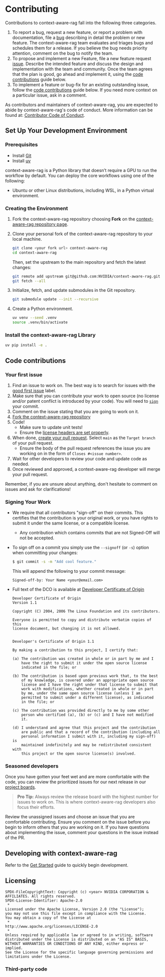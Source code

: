 <!--
SPDX-FileCopyrightText: Copyright (c) 2025 NVIDIA CORPORATION & AFFILIATES. All rights reserved.
SPDX-License-Identifier: Apache-2.0
 *
Licensed under the Apache License, Version 2.0 (the "License");
you may not use this file except in compliance with the License.
You may obtain a copy of the License at
 *
http://www.apache.org/licenses/LICENSE-2.0
 *
Unless required by applicable law or agreed to in writing, software
distributed under the License is distributed on an "AS IS" BASIS,
WITHOUT WARRANTIES OR CONDITIONS OF ANY KIND, either express or implied.
See the License for the specific language governing permissions and
limitations under the License.
-->

# Contributing

Contributions to context-aware-rag fall into the following three categories.

1. To report a bug, request a new feature, or report a problem with
    documentation, file a [bug](https://github.com/NVIDIA/context-aware-rag/issues)
    describing in detail the problem or new feature. The context-aware-rag team evaluates
    and triages bugs and schedules them for a release. If you believe the
    bug needs priority attention, comment on the bug to notify the
    team.
2. To propose and implement a new Feature, file a new feature request
    [issue](https://github.com/NVIDIA/context-aware-rag/issues). Describe the
    intended feature and discuss the design and implementation with the team and
    community. Once the team agrees that the plan is good, go ahead and
    implement it, using the [code contributions](#code-contributions) guide below.
3. To implement a feature or bug-fix for an existing outstanding issue,
    follow the [code contributions](#code-contributions) guide below. If you
    need more context on a particular issue, ask in a comment.

As contributors and maintainers of context-aware-rag, you are expected to abide by context-aware-rag's code of conduct. More information can be found at: [Contributor Code of Conduct](code-of-conduct.md).

## Set Up Your Development Environment
### Prerequisites

- Install [Git](https://git-scm.com/)
- Install [uv](https://docs.astral.sh/uv/getting-started/installation/)

context-aware-rag is a Python library that doesn’t require a GPU to run the workflow by default. You can deploy the core workflows using one of the following:
- Ubuntu or other Linux distributions, including WSL, in a Python virtual environment.

### Creating the Environment

1. Fork the context-aware-rag repository choosing **Fork** on the [context-aware-rag repository page](https://github.com/NVIDIA/context-aware-rag).

1. Clone your personal fork of the context-aware-rag repository to your local machine.
    ```bash
    git clone <your fork url> context-aware-rag
    cd context-aware-rag
    ```

    Then, set the upstream to the main repository and fetch the latest changes:
    ```bash
    git remote add upstream git@github.com:NVIDIA/context-aware-rag.git
    git fetch --all
    ```

1. Initialize, fetch, and update submodules in the Git repository.
    ```bash
    git submodule update --init --recursive
    ```

1. Create a Python environment.
    ```bash
    uv venv --seed .venv
    source .venv/bin/activate
    ```


### Install the context-aware-rag Library

```bash
uv pip install -e .
```

## Code contributions

### Your first issue

1. Find an issue to work on. The best way is to search for issues with the [good first issue](https://github.com/NVIDIA/context-aware-rag/issues) label.
1. Make sure that you can contribute your work to open source (no license and/or patent conflict is introduced by your code). You will need to [`sign`](#signing-your-work) your commit.
1. Comment on the issue stating that you are going to work on it.
1. [Fork the context-aware-rag repository](https://github.com/NVIDIA/context-aware-rag/fork)
1. Code!
    - Make sure to update unit tests!
    - Ensure the [license headers are set properly](#licensing).
1. When done, [create your pull request](https://github.com/NVIDIA/context-aware-rag/compare). Select `main` as the `Target branch` of your pull request.
    - Ensure the body of the pull request references the issue you are working on in the form of `Closes #<issue number>`.
1. Wait for other developers to review your code and update code as needed.
1. Once reviewed and approved, a context-aware-rag developer will merge your pull request.

Remember, if you are unsure about anything, don't hesitate to comment on issues and ask for clarifications!

### Signing Your Work

* We require that all contributors "sign-off" on their commits. This certifies that the contribution is your original work, or you have rights to submit it under the same license, or a compatible license.

  * Any contribution which contains commits that are not Signed-Off will not be accepted.

* To sign off on a commit you simply use the `--signoff` (or `-s`) option when committing your changes:
  ```bash
  $ git commit -s -m "Add cool feature."
  ```
  This will append the following to your commit message:
  ```
  Signed-off-by: Your Name <your@email.com>
  ```

* Full text of the DCO is available at [Developer Certificate of Origin](https://developercertificate.org/)

  ```
  Developer Certificate of Origin
  Version 1.1

  Copyright (C) 2004, 2006 The Linux Foundation and its contributors.

  Everyone is permitted to copy and distribute verbatim copies of this
  license document, but changing it is not allowed.


  Developer's Certificate of Origin 1.1

  By making a contribution to this project, I certify that:

  (a) The contribution was created in whole or in part by me and I
      have the right to submit it under the open source license
      indicated in the file; or

  (b) The contribution is based upon previous work that, to the best
      of my knowledge, is covered under an appropriate open source
      license and I have the right under that license to submit that
      work with modifications, whether created in whole or in part
      by me, under the same open source license (unless I am
      permitted to submit under a different license), as indicated
      in the file; or

  (c) The contribution was provided directly to me by some other
      person who certified (a), (b) or (c) and I have not modified
      it.

  (d) I understand and agree that this project and the contribution
      are public and that a record of the contribution (including all
      personal information I submit with it, including my sign-off) is
      maintained indefinitely and may be redistributed consistent with
      this project or the open source license(s) involved.
  ```

### Seasoned developers

Once you have gotten your feet wet and are more comfortable with the code, you can review the prioritized issues for our next release in our [project boards](https://github.com/NVIDIA/context-aware-rag/projects).

> **Pro Tip:** Always review the release board with the highest number for issues to work on. This is where context-aware-rag developers also focus their efforts.

Review the unassigned issues and choose an issue that you are comfortable contributing. Ensure you comment on the issue before you begin to inform others that you are working on it. If you have questions about implementing the issue, comment your questions in the issue instead of the PR.

## Developing with context-aware-rag

Refer to the [Get Started](./intro/quick_start.md) guide to quickly begin development.


## Licensing
```
SPDX-FileCopyrightText: Copyright (c) <year> NVIDIA CORPORATION & AFFILIATES. All rights reserved.
SPDX-License-Identifier: Apache-2.0
 *
Licensed under the Apache License, Version 2.0 (the "License");
you may not use this file except in compliance with the License.
You may obtain a copy of the License at
 *
http://www.apache.org/licenses/LICENSE-2.0
 *
Unless required by applicable law or agreed to in writing, software
distributed under the License is distributed on an "AS IS" BASIS,
WITHOUT WARRANTIES OR CONDITIONS OF ANY KIND, either express or implied.
See the License for the specific language governing permissions and
limitations under the License.

```



### Third-party code
<!-- Add third-party code agreement here -->
